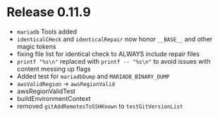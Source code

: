 # Release 0.11.9

- `mariadb` Tools added
- `identicalCHeck` and `identicalRepair` now honor `__BASE__` and other magic tokens
- fixing file list for identical check to ALWAYS include repair files
- `printf "%s\n"` replaced with `printf -- "%s\n"` to avoid issues with content messing up flags
- Added test for `mariadbDump` and `MARIADB_BINARY_DUMP`
- `awsValidRegion` -> `awsRegionValid`
- awsRegionValidTest
- buildEnvironmentContext
- removed `gitAddRemotesToSSHKnown` to `testGitVersionList`
